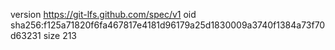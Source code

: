 version https://git-lfs.github.com/spec/v1
oid sha256:f125a71820f6fa467817e4181d96179a25d1830009a3740f1384a73f70d63231
size 213

